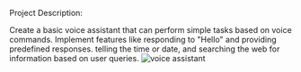 Project Description:

 Create a basic voice assistant that can perform simple tasks based on voice commands. Implement features like responding to "Hello" and providing predefined responses. telling the time or date, and searching the web for information based on user queries.
 ![voice assistant](https://github.com/user-attachments/assets/a058b7b1-e61e-4248-87eb-44c132bd1e0b)
